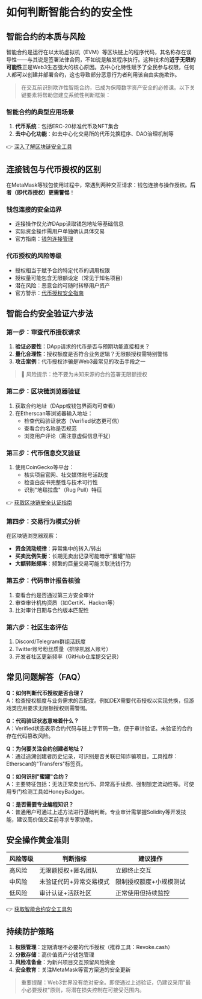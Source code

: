 # 如何判断智能合约的安全性

## 智能合约的本质与风险

智能合约是运行在以太坊虚拟机（EVM）等区块链上的程序代码，其名称存在误导性——与其说是签署法律合同，不如说是触发程序执行。这种技术的**近乎无限的可能性**正是Web3生态强大的核心原因。去中心化特性赋予了全民参与权限，任何人都可以创建并部署合约，这也导致部分恶意行为者利用该自由实施欺诈。

> 在交互前识别欺诈性智能合约，已成为保障数字资产安全的必修课。以下关键要素将帮助您建立系统性判断框架：

### 智能合约的典型应用场景
1. **代币系统**：包括ERC-20标准代币及NFT集合
2. **去中心化功能**：如去中心化交易所的代币兑换程序、DAO治理机制等

👉 [深入了解区块链安全工具](https://bit.ly/okx_welcome)

## 连接钱包与代币授权的区别

在MetaMask等钱包使用过程中，常遇到两种交互请求：钱包连接与操作授权。**后者（即代币授权）更需警惕**！

### 钱包连接的安全边界
- 连接操作仅允许DApp读取钱包地址等基础信息
- 实际资金操作需用户单独确认具体交易
- 官方指南：[钱包连接管理](https://support.metamask.io/more-web3/dapps/disconnect-wallet-from-a-dapp/)

### 代币授权的风险等级
- 授权相当于赋予合约特定代币的调用权限
- 授权量可能包含无限额设定（常见于知名项目）
- 潜在风险：恶意合约可随时转移用户资产
- 官方警示：[代币授权安全指南](https://support.metamask.io/stay-safe/safety-in-web3/what-is-a-token-approval/)

## 智能合约安全验证六步法

### 第一步：审查代币授权请求
1. **验证必要性**：DApp请求的代币是否与预期功能直接相关？
2. **量化合理性**：授权额度是否符合业务逻辑？无限额授权需特别警惕
3. **攻击案例**：代币授权诈骗是Web3最常见的攻击手段之一

> 🚨 风险提示：绝不要为未知来源的合约签署无限额授权

### 第二步：区块链浏览器验证
1. 获取合约地址（DApp或钱包界面均可查看）
2. 在Etherscan等浏览器输入地址：
   - 检查代码验证状态（Verified状态更可信）
   - 查看合约名称是否规范
   - 浏览用户评论（需注意虚假信息干扰）

### 第三步：代币信息交叉验证
1. 使用CoinGecko等平台：
   - 核实项目官网、社交媒体账号活跃度
   - 检查白皮书完整性与技术可行性
   - 识别"地毯拉盘"（Rug Pull）特征

👉 [获取区块链安全认证指南](https://bit.ly/okx_welcome)

### 第四步：交易行为模式分析
在区块链浏览器观察：
- **资金流动规律**：异常集中的转入/转出
- **买卖比例失衡**：长期无卖出记录可能暗示"蜜罐"陷阱
- **大额转账频率**：频繁的巨量交易可能关联洗钱行为

### 第五步：代码审计报告核验
1. 查看合约是否通过第三方安全审计
2. 审查审计机构资质（如CertiK、Hacken等）
3. 比对审计日期与合约版本匹配性

### 第六步：社区生态评估
1. Discord/Telegram群组活跃度
2. Twitter账号粉丝质量（排除机器人账号）
3. 开发者社区更新频率（GitHub仓库提交记录）

## 常见问题解答（FAQ）

**Q：如何判断代币授权是否合理？**  
A：检查授权额度与业务需求的匹配度。例如DEX需要代币授权以实现兑换，但游戏类应用要求无限额授权则需警惕。

**Q：代码验证状态意味着什么？**  
A：Verified状态表示合约代码与链上字节码一致，便于审计验证。未验证的合约存在代码篡改风险。

**Q：为何要关注合约创建者地址？**  
A：通过追溯创建者历史记录，可识别是否关联已知诈骗项目。工具推荐：Etherscan的"Transfers"标签页。

**Q：如何识别"蜜罐"合约？**  
A：主要特征包括：无法正常卖出代币、异常高手续费、强制锁定流动性等。可使用专门检测工具如HoneyBadger。

**Q：是否需要专业编程知识？**  
A：普通用户可通过上述方法进行基础判断。专业审计需掌握Solidity等开发技能，建议高价值交互前寻求专家协助。

## 安全操作黄金准则

| 风险等级 | 判断指标                | 建议操作                 |
|----------|-------------------------|--------------------------|
| 高风险   | 无限额授权+匿名团队     | 立即终止交互             |
| 中风险   | 未验证代码+异常交易模式 | 限制授权额度+小规模测试  |
| 低风险   | 审计认证+活跃社区       | 正常使用但持续监控       |

👉 [获取智能合约安全工具包](https://bit.ly/okx_welcome)

## 持续防护策略

1. **权限管理**：定期清理不必要的代币授权（推荐工具：Revoke.cash）
2. **分散存储**：高价值资产分钱包管理
3. **风险准备金**：为新兴项目交互预留风险资金
4. **安全教育**：关注MetaMask等官方渠道的安全更新

> 重要提醒：Web3世界没有绝对安全。即使通过上述验证，仍建议采用"最小必要授权"原则，将潜在损失控制在可接受范围内。